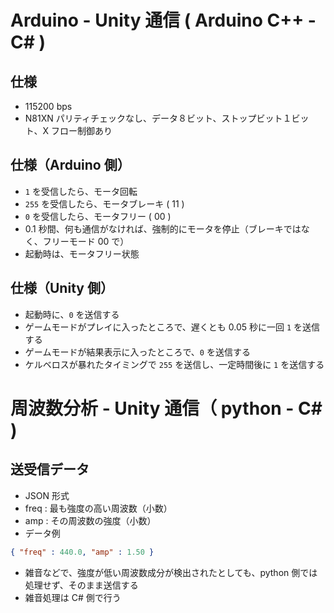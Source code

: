 # Arduino - Unity 通信 ( Arduino C++ - C# )
## 仕様
- 115200 bps
- N81XN パリティチェックなし、データ８ビット、ストップビット１ビット、X フロー制御あり
## 仕様（Arduino 側）
- `1` を受信したら、モータ回転
- `255` を受信したら、モータブレーキ ( 11 )
- `0` を受信したら、モータフリー ( 00 )
- 0.1 秒間、何も通信がなければ、強制的にモータを停止（ブレーキではなく、フリーモード 00 で）
- 起動時は、モータフリー状態
## 仕様（Unity 側）
- 起動時に、`0` を送信する
- ゲームモードがプレイに入ったところで、遅くとも 0.05 秒に一回 `1` を送信する
- ゲームモードが結果表示に入ったところで、`0` を送信する
- ケルベロスが暴れたタイミングで `255` を送信し、一定時間後に `1` を送信する

# 周波数分析 - Unity 通信（ python - C# ) 
## 送受信データ
- JSON 形式
 - freq : 最も強度の高い周波数（小数）
 - amp  : その周波数の強度（小数）
- データ例
```json
{ "freq" : 440.0, "amp" : 1.50 }
```
- 雑音などで、強度が低い周波数成分が検出されたとしても、python 側では処理せず、そのまま送信する
- 雑音処理は C# 側で行う

